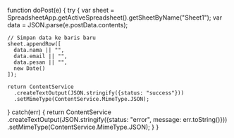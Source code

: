 function doPost(e) {
  try {
    var sheet = SpreadsheetApp.getActiveSpreadsheet().getSheetByName("Sheet1");
    var data = JSON.parse(e.postData.contents);

    // Simpan data ke baris baru
    sheet.appendRow([
      data.nama || "",
      data.email || "",
      data.pesan || "",
      new Date()
    ]);

    return ContentService
      .createTextOutput(JSON.stringify({status: "success"}))
      .setMimeType(ContentService.MimeType.JSON);
  } catch(err) {
    return ContentService
      .createTextOutput(JSON.stringify({status: "error", message: err.toString()}))
      .setMimeType(ContentService.MimeType.JSON);
  }
}
